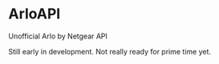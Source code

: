# ArloAPI
Unofficial Arlo by Netgear API

Still early in development. Not really ready for prime time yet.